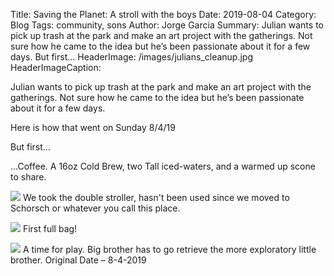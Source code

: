 Title: Saving the Planet: A stroll with the boys
Date: 2019-08-04
Category: Blog
Tags: community, sons
Author: Jorge Garcia
Summary: Julian wants to pick up trash at the park and make an art project with the gatherings. Not sure how he came to the idea but he’s been passionate about it for a few days. But first…
HeaderImage: /images/julians_cleanup.jpg
HeaderImageCaption:

Julian wants to pick up trash at the park and make an art project with the gatherings. Not sure how he came to the idea but he’s been passionate about it for a few days.

Here is how that went on Sunday 8/4/19

But first…


…Coffee. A 16oz Cold Brew, two Tall iced-waters, and a warmed up scone to share.


![]({static}/images/stroller_at_starbucks.jpg)
<span class="caption">We took the double stroller, hasn't been used since we moved to Schorsch or whatever you call this place.<span>

![]({static}/images/julians_first_bag.jpg)
<span class="caption">First full bag!</span>

![]({static}/images/smile_android.png)
<span class="caption">
A time for play. Big brother has to go retrieve the more exploratory little brother.</span>
Original Date – 8-4-2019


